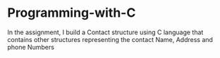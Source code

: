 # Programming-with-C
In the assignment, I build a Contact structure using C language that contains other structures representing the contact Name, Address and phone Numbers
